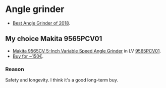 # Angle grinder

* [Best Angle Grinder of 2018](https://toolsreviewer.com/best-angle-grinder/).

## My choice Makita 9565PCV01

* [Makita 9565CV 5-Inch Variable Speed Angle Grinder](https://www.makitatools.com/products/details/9565CV)
in LV [9565PCV01](https://www.makita.lv/tool-lv/18699/9565PCV01.html).
* [Buy for ~150€](http://cenuklubs.lv/default/lenka-slipmasina-makita-9565pcv01-142041.html).

### Reason

Safety and longevity. I think it's a good long-term buy.